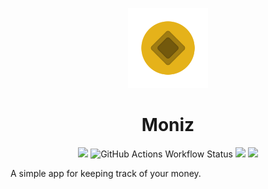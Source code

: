 <p align="center">
    <img src="assets/coin4.png" height="128">
    <h1 align="center">Moniz</h1>
</p>

<p align="center">
  <a href="https://github.com/rishabh-os/moniz" style="text-decoration:none" area-label="Android">
    <img src="https://img.shields.io/badge/Platform-Android-green.svg">
  </a>
    <img alt="GitHub Actions Workflow Status" src="https://img.shields.io/github/actions/workflow/status/rishabh-os/moniz/.github%2Fworkflows%2Fmain.yaml"/>
    <img src="https://img.shields.io/badge/minSdkVersion-21-green.svg">
  <a href="https://github.com/rishabh-os/moniz/blob/master/LICENSE" style="text-decoration:none" area-label="License: GPL v2">
    <img src="https://img.shields.io/badge/License-GPL%20v2-blue.svg">
  </a>

</p>

A simple app for keeping track of your money.
